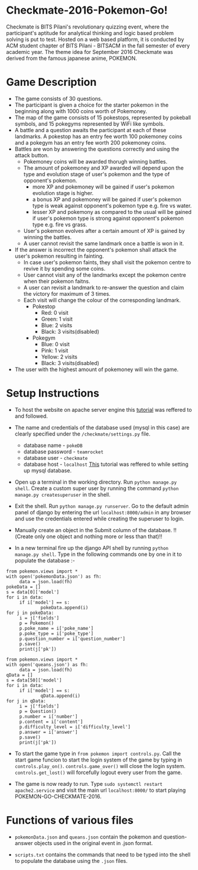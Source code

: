 # Checkmate-2016-Pokemon-Go!

Checkmate is BITS Pilani's revolutionary quizzing event, where the participant's aptitude for analytical thinking and logic based problem solving is put to test. Hosted on a web based platform, it is conducted by ACM student chapter of BITS Pilani \- BITSACM in the fall semester of every academic year. The theme idea for September 2016 Checkmate was derived from the famous japanese anime, POKEMON.

# Game Description

* The game consists of 30 questions.
* The participant is given a choice for the starter pokemon in the beginning along with 1000 coins worth of Pokemoney.
* The map of the game consists of 15 pokestops, represented by pokeball symbols, and 15 pokegyms represented by WiFi like symbols.
* A battle and a question awaits the participant at each of these landmarks. A pokestop has an entry fee worth 100 pokemoney coins and a pokegym has an entry fee worth 200 pokemoney coins.
* Battles are won by answering the questions correctly and using the attack button.
  - Pokemoney coins will be awarded thorugh winning battles.
  - The amount of pokemoney and XP awarded will depend upon the type and evolution stage of user's pokemon and the type of opponent's pokemon.
    * more XP and pokemoney will be gained if user's pokemon evolution stage is higher.
    * a bonus XP and pokemoney will be gained if user's pokemon type is weak against opponent's pokemon type e.g. fire vs water.
    * lesser XP and pokemony as compared to the usual will be gained if user's pokemon type is strong against opponent's pokemon type e.g. fire vs grass.
  - User's pokemon evolves after a certain amount of XP is gained by winning the battles.
  - A user cannot revisit the same landmark once a battle is won in it.
* If the answer is incorrect the opponent's pokemon shall attack the user's pokemon resulting in fainting.
  - In case user's pokemon faints, they shall visit the pokemon centre to revive it by spending some coins.
  - User cannot visit any of the landmarks except the pokemon centre when their pokemon faitns.
  - A user can revisit a landmark to re-answer the question and claim the victory for maximum of 3 times.
  - Each visit will change the colour of the corresponding landmark.
    * Pokestop
      - Red: 0 visit
      - Green: 1 visit
      - Blue: 2 visits
      - Black: 3 visits(disabled)
    * Pokegym
      - Blue: 0 visit
      - Pink: 1 visit
      - Yellow: 2 visits
      - Black: 3 visits(disabled)
* The user with the highest amount of pokemoney will win the game.

# Setup Instructions

- To host the website on apache server engine this [tutorial](https://www.digitalocean.com/community/tutorials/how-to-serve-django-applications-with-apache-and-mod_wsgi-on-ubuntu-14-04) was reffered to and followed.

- The name and credentials of the database used (mysql in this case) are clearly specified under the `/checkmate/settings.py` file.
  * database name - `pokeDB`
  * database password - `teamrocket`
  * database user - `checkmate`
  * database host - `localhost`
  [This](https://www.digitalocean.com/community/tutorials/how-to-use-mysql-or-mariadb-with-your-django-application-on-ubuntu-14-04) tutorial was reffered to while setting up mysql database.

- Open up a terminal in the working directory. Run `python manage.py shell`. Create a custom super user by running the command `python manage.py createsuperuser` in the shell.

- Exit the shell. Run `python manage.py runserver`. Go to the default admin panel of django by entering the url `localhost:8000/admin` in any browser and use the credentials entered while creating the superuser to login.

- Manually create an object in the Submit column of the database. !!(Create only one object and nothing more or less than that)!!

- In a new terminal fire up the django API shell by running `python manage.py shell`. Type in the following commands one by one in it to populate the database :-
```
from pokemon.views import *
with open('pokemonData.json') as fh:
     data = json.load(fh)
pokeData = []
s = data[0]['model']
for i in data:
     if i['model'] == s:
             pokeData.append(i)
for j in pokeData:
     i = j['fields']
     p = Pokemon()
     p.poke_name = i['poke_name']
     p.poke_type = i['poke_type']
     p.question_number = i['question_number']
     p.save()
     print(j['pk'])
```
```    
from pokemon.views import *
with open('queans.json') as fh:
     data = json.load(fh)
qData = []
s = data[50]['model']
for i in data:
     if i['model'] == s:
             qData.append(i)
for j in qData:
     i = j['fields']
     p = Question()
     p.number = i['number']
     p.content = i['content']
     p.difficulty_level = i['difficulty_level']
     p.answer = i['answer']
     p.save()
     print(j['pk'])
```
- To start the game type in `from pokemon import controls.py`. Call the start game funcion to start the login system of the game by typing in `controls.play_on()`. `controls.game_over()` will close the login system. `controls.get_lost()` will forcefully logout every user from the game.

- The game is now ready to run. Type `sudo systemctl restart apache2.service` and visit the main url `localhost:8000/` to start playing POKEMON-GO-CHECKMATE-2016.

# Functions of various files

- `pokemonData.json` and `queans.json` contain the pokemon and question-answer objects used in the original event in .json format.

- `scripts.txt` contains the commands that need to be typed into the shell to populate the database using the `.json` files.
